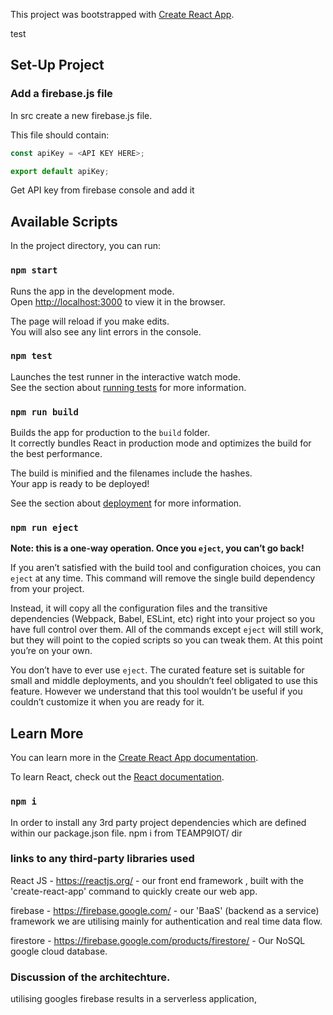 This project was bootstrapped with [Create React App](https://github.com/facebook/create-react-app).

test

## Set-Up Project

### Add a firebase.js file

In src create a new firebase.js file.

This file should contain:

```JavaScript
const apiKey = <API KEY HERE>;

export default apiKey;

```

Get API key from firebase console and add it

## Available Scripts

In the project directory, you can run:

### `npm start`

Runs the app in the development mode.<br>
Open [http://localhost:3000](http://localhost:3000) to view it in the browser.

The page will reload if you make edits.<br>
You will also see any lint errors in the console.

### `npm test`

Launches the test runner in the interactive watch mode.<br>
See the section about [running tests](https://facebook.github.io/create-react-app/docs/running-tests) for more information.

### `npm run build`

Builds the app for production to the `build` folder.<br>
It correctly bundles React in production mode and optimizes the build for the best performance.

The build is minified and the filenames include the hashes.<br>
Your app is ready to be deployed!

See the section about [deployment](https://facebook.github.io/create-react-app/docs/deployment) for more information.

### `npm run eject`

**Note: this is a one-way operation. Once you `eject`, you can’t go back!**

If you aren’t satisfied with the build tool and configuration choices, you can `eject` at any time. This command will remove the single build dependency from your project.

Instead, it will copy all the configuration files and the transitive dependencies (Webpack, Babel, ESLint, etc) right into your project so you have full control over them. All of the commands except `eject` will still work, but they will point to the copied scripts so you can tweak them. At this point you’re on your own.

You don’t have to ever use `eject`. The curated feature set is suitable for small and middle deployments, and you shouldn’t feel obligated to use this feature. However we understand that this tool wouldn’t be useful if you couldn’t customize it when you are ready for it.

## Learn More

You can learn more in the [Create React App documentation](https://facebook.github.io/create-react-app/docs/getting-started).

To learn React, check out the [React documentation](https://reactjs.org/).


### `npm i`

In order to install any 3rd party project dependencies which are defined within our package.json file.
npm i from TEAMP9IOT/ dir

###  links to any third-party libraries used

React JS - https://reactjs.org/ - our front end framework , built with the 'create-react-app' command to quickly create our web app.

firebase - https://firebase.google.com/ - our 'BaaS' (backend as a service) framework we are utilising mainly for authentication and real time data flow.

firestore - https://firebase.google.com/products/firestore/ - Our NoSQL google cloud database. 

###  Discussion of the architechture.

utilising googles firebase results in a serverless application, 